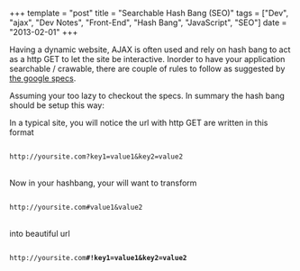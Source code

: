 +++
template = "post"
title = "Searchable Hash Bang (SEO)"
tags = ["Dev", "ajax", "Dev Notes", "Front-End", "Hash Bang", "JavaScript", "SEO"]
date = "2013-02-01"
+++
<p>Having a dynamic website, AJAX is often used and rely on hash bang to act as a http GET to let the site be interactive.  Inorder to have your application searchable / crawable, there are couple of rules to follow as suggested by <a href='https://developers.google.com/webmasters/ajax-crawling/docs/specification'>the google specs</a>.</p>
<p>Assuming your too lazy to checkout the specs. In summary the hash bang should be setup this way:</p>
<p>In a typical site, you will notice the url with http GET are written in this format<br />
<code><br />
http://yoursite.com?key1=value1&key2=value2<br />
</code><br />
Now in your hashbang, your will want to transform<br />
<code><br />
http://yoursite.com#value1&value2<br />
</code><br />
into beautiful url<br />
<code><br />
http://yoursite.com<strong>#!key1=value1&key2=value2</strong><br />
</code></p>
